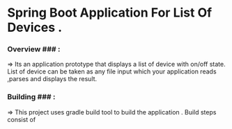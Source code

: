 # Spring Boot Application For List Of Devices .


### Overview  ### : 

=> Its an application prototype that displays a list of device with on/off state. List of device can be taken as any file input which your application reads ,parses and displays the result.


### Building  ### : 

=>  This project uses gradle build tool to build the application . Build steps consist of  


